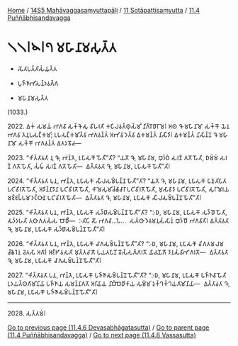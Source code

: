 
[Home](/) / [14S5 Mahāvaggasaṃyuttapāḷi](../...md) / [11 Sotāpattisaṃyutta](...md) / [11.4 Puññābhisandavagga](../14S5/11/11.4.md)

# 𑁧𑁧𑁇𑁪𑁇𑁭 𑀫𑀳𑀸𑀦𑀸𑀫𑀲𑀼𑀢𑁆𑀢

* 𑀲𑁄𑀢𑀸𑀧𑀢𑁆𑀢𑀺𑀲𑀁𑀬𑀼𑀢𑁆𑀢

* 𑀧𑀼𑀜𑁆𑀜𑀸𑀪𑀺𑀲𑀦𑁆𑀤𑀯𑀕𑁆𑀕

* 𑀫𑀳𑀸𑀦𑀸𑀫𑀲𑀼𑀢𑁆𑀢

(1033.)

2022\. 𑀏𑀓𑀁 𑀲𑀫𑀬𑀁 𑀪𑀕𑀯𑀸 𑀲𑀓𑁆𑀓𑁂𑀲𑀼 𑀯𑀺𑀳𑀭𑀢𑀺 𑀓𑀧𑀺𑀮𑀯𑀢𑁆𑀣𑀼𑀲𑁆𑀫𑀺𑀁 𑀦𑀺𑀕𑁆𑀭𑁄𑀥𑀸𑀭𑀸𑀫𑁂𑁇 𑀅𑀣 𑀔𑁄 𑀫𑀳𑀸𑀦𑀸𑀫𑁄 𑀲𑀓𑁆𑀓𑁄 𑀬𑁂𑀦 𑀪𑀕𑀯𑀸 𑀢𑁂𑀦𑀼𑀧𑀲𑀗𑁆𑀓𑀫𑀺; 𑀉𑀧𑀲𑀗𑁆𑀓𑀫𑀺𑀢𑁆𑀯𑀸 𑀪𑀕𑀯𑀦𑁆𑀢𑀁 𑀅𑀪𑀺𑀯𑀸𑀤𑁂𑀢𑁆𑀯𑀸 𑀏𑀓𑀫𑀦𑁆𑀢𑀁 𑀦𑀺𑀲𑀻𑀤𑀺𑁇 𑀏𑀓𑀫𑀦𑁆𑀢𑀁 𑀦𑀺𑀲𑀺𑀦𑁆𑀦𑁄 𑀔𑁄 𑀫𑀳𑀸𑀦𑀸𑀫𑁄 𑀲𑀓𑁆𑀓𑁄 𑀪𑀕𑀯𑀦𑁆𑀢𑀁 𑀏𑀢𑀤𑀯𑁄𑀘—

2023\. “𑀓𑀺𑀢𑁆𑀢𑀸𑀯𑀢𑀸 𑀦𑀼 𑀔𑁄, 𑀪𑀦𑁆𑀢𑁂, 𑀉𑀧𑀸𑀲𑀓𑁄 𑀳𑁄𑀢𑀻”𑀢𑀺? “𑀬𑀢𑁄 𑀔𑁄, 𑀫𑀳𑀸𑀦𑀸𑀫, 𑀩𑀼𑀤𑁆𑀥𑀁 𑀲𑀭𑀡𑀁 𑀕𑀢𑁄 𑀳𑁄𑀢𑀺, 𑀥𑀫𑁆𑀫𑀁 𑀲𑀭𑀡𑀁 𑀕𑀢𑁄 𑀳𑁄𑀢𑀺, 𑀲𑀁𑀖𑀁 𑀲𑀭𑀡𑀁 𑀕𑀢𑁄 𑀳𑁄𑀢𑀺—  𑀏𑀢𑁆𑀢𑀸𑀯𑀢𑀸 𑀔𑁄, 𑀫𑀳𑀸𑀦𑀸𑀫, 𑀉𑀧𑀸𑀲𑀓𑁄 𑀳𑁄𑀢𑀻”𑀢𑀺𑁇

2024\. “𑀓𑀺𑀢𑁆𑀢𑀸𑀯𑀢𑀸 𑀧𑀦, 𑀪𑀦𑁆𑀢𑁂, 𑀉𑀧𑀸𑀲𑀓𑁄 𑀲𑀻𑀮𑀲𑀫𑁆𑀧𑀦𑁆𑀦𑁄 𑀳𑁄𑀢𑀻”𑀢𑀺? “𑀬𑀢𑁄 𑀔𑁄, 𑀫𑀳𑀸𑀦𑀸𑀫, 𑀉𑀧𑀸𑀲𑀓𑁄 𑀧𑀸𑀡𑀸𑀢𑀺𑀧𑀸𑀢𑀸 𑀧𑀝𑀺𑀯𑀺𑀭𑀢𑁄 𑀳𑁄𑀢𑀺, 𑀅𑀤𑀺𑀦𑁆𑀦𑀸𑀤𑀸𑀦𑀸 𑀧𑀝𑀺𑀯𑀺𑀭𑀢𑁄 𑀳𑁄𑀢𑀺, 𑀓𑀸𑀫𑁂𑀲𑀼𑀫𑀺𑀘𑁆𑀙𑀸𑀘𑀸𑀭𑀸 𑀧𑀝𑀺𑀯𑀺𑀭𑀢𑁄 𑀳𑁄𑀢𑀺, 𑀫𑀼𑀲𑀸𑀯𑀸𑀤𑀸 𑀧𑀝𑀺𑀯𑀺𑀭𑀢𑁄 𑀳𑁄𑀢𑀺, 𑀲𑀼𑀭𑀸𑀫𑁂𑀭𑀬𑀫𑀚𑁆𑀚𑀧𑁆𑀧𑀫𑀸𑀤𑀝𑁆𑀞𑀸𑀦𑀸 𑀧𑀝𑀺𑀯𑀺𑀭𑀢𑁄 𑀳𑁄𑀢𑀺—  𑀏𑀢𑁆𑀢𑀸𑀯𑀢𑀸 𑀔𑁄, 𑀫𑀳𑀸𑀦𑀸𑀫, 𑀉𑀧𑀸𑀲𑀓𑁄 𑀲𑀻𑀮𑀲𑀫𑁆𑀧𑀦𑁆𑀦𑁄 𑀳𑁄𑀢𑀻”𑀢𑀺𑁇

2025\. “𑀓𑀺𑀢𑁆𑀢𑀸𑀯𑀢𑀸 𑀧𑀦, 𑀪𑀦𑁆𑀢𑁂, 𑀉𑀧𑀸𑀲𑀓𑁄 𑀲𑀤𑁆𑀥𑀸𑀲𑀫𑁆𑀧𑀦𑁆𑀦𑁄 𑀳𑁄𑀢𑀻”𑀢𑀺? “𑀇𑀥, 𑀫𑀳𑀸𑀦𑀸𑀫, 𑀉𑀧𑀸𑀲𑀓𑁄 𑀲𑀤𑁆𑀥𑁄 𑀳𑁄𑀢𑀺, 𑀲𑀤𑁆𑀤𑀳𑀢𑀺 𑀢𑀣𑀸𑀕𑀢𑀲𑁆𑀲 𑀩𑁄𑀥𑀺𑀁—  𑀇𑀢𑀺𑀧𑀺 𑀲𑁄 𑀪𑀕𑀯𑀸…𑀧𑁂…  𑀲𑀢𑁆𑀣𑀸 𑀤𑁂𑀯𑀫𑀦𑀼𑀲𑁆𑀲𑀸𑀦𑀁 𑀩𑀼𑀤𑁆𑀥𑁄 𑀪𑀕𑀯𑀸𑀢𑀺𑁇 𑀏𑀢𑁆𑀢𑀸𑀯𑀢𑀸 𑀔𑁄, 𑀫𑀳𑀸𑀦𑀸𑀫, 𑀉𑀧𑀸𑀲𑀓𑁄 𑀲𑀤𑁆𑀥𑀸𑀲𑀫𑁆𑀧𑀦𑁆𑀦𑁄 𑀳𑁄𑀢𑀻”𑀢𑀺𑁇

2026\. “𑀓𑀺𑀢𑁆𑀢𑀸𑀯𑀢𑀸 𑀧𑀦, 𑀪𑀦𑁆𑀢𑁂, 𑀉𑀧𑀸𑀲𑀓𑁄 𑀘𑀸𑀕𑀲𑀫𑁆𑀧𑀦𑁆𑀦𑁄 𑀳𑁄𑀢𑀻”𑀢𑀺? “𑀇𑀥, 𑀫𑀳𑀸𑀦𑀸𑀫, 𑀉𑀧𑀸𑀲𑀓𑁄 𑀯𑀺𑀕𑀢𑀫𑀮𑀫𑀘𑁆𑀙𑁂𑀭𑁂𑀦 𑀘𑁂𑀢𑀲𑀸 𑀅𑀕𑀸𑀭𑀁 𑀅𑀚𑁆𑀛𑀸𑀯𑀲𑀢𑀺 𑀫𑀼𑀢𑁆𑀢𑀘𑀸𑀕𑁄 𑀧𑀬𑀢𑀧𑀸𑀡𑀺 𑀯𑁄𑀲𑁆𑀲𑀕𑁆𑀕𑀭𑀢𑁄 𑀬𑀸𑀘𑀬𑁄𑀕𑁄 𑀤𑀸𑀦𑀲𑀁𑀯𑀺𑀪𑀸𑀕𑀭𑀢𑁄—  𑀏𑀢𑁆𑀢𑀸𑀯𑀢𑀸 𑀔𑁄, 𑀫𑀳𑀸𑀦𑀸𑀫, 𑀉𑀧𑀸𑀲𑀓𑁄 𑀘𑀸𑀕𑀲𑀫𑁆𑀧𑀦𑁆𑀦𑁄 𑀳𑁄𑀢𑀻”𑀢𑀺𑁇

2027\. “𑀓𑀺𑀢𑁆𑀢𑀸𑀯𑀢𑀸 𑀧𑀦, 𑀪𑀦𑁆𑀢𑁂, 𑀉𑀧𑀸𑀲𑀓𑁄 𑀧𑀜𑁆𑀜𑀸𑀲𑀫𑁆𑀧𑀦𑁆𑀦𑁄 𑀳𑁄𑀢𑀻”𑀢𑀺? “𑀇𑀥, 𑀫𑀳𑀸𑀦𑀸𑀫, 𑀉𑀧𑀸𑀲𑀓𑁄 𑀧𑀜𑁆𑀜𑀯𑀸 𑀳𑁄𑀢𑀺 𑀉𑀤𑀬𑀢𑁆𑀣𑀕𑀸𑀫𑀺𑀦𑀺𑀬𑀸 𑀧𑀜𑁆𑀜𑀸𑀬 𑀲𑀫𑀦𑁆𑀦𑀸𑀕𑀢𑁄 𑀅𑀭𑀺𑀬𑀸𑀬 𑀦𑀺𑀩𑁆𑀩𑁂𑀥𑀺𑀓𑀸𑀬 𑀲𑀫𑁆𑀫𑀸 𑀤𑀼𑀓𑁆𑀔𑀓𑁆𑀔𑀬𑀕𑀸𑀫𑀺𑀦𑀺𑀬𑀸—  𑀏𑀢𑁆𑀢𑀸𑀯𑀢𑀸 𑀔𑁄, 𑀫𑀳𑀸𑀦𑀸𑀫, 𑀉𑀧𑀸𑀲𑀓𑁄 𑀧𑀜𑁆𑀜𑀸𑀲𑀫𑁆𑀧𑀦𑁆𑀦𑁄 𑀳𑁄𑀢𑀻”𑀢𑀺𑁇

---

2028\. 𑀲𑀢𑁆𑀢𑀫𑀁𑁇



[Go to previous page (11.4.6 Devasabhāgatasutta)](11.4.6.md) / [Go to parent page (11.4 Puññābhisandavagga)](../14S5/11/11.4.md) / [Go to next page (11.4.8 Vassasutta)](11.4.8.md)



